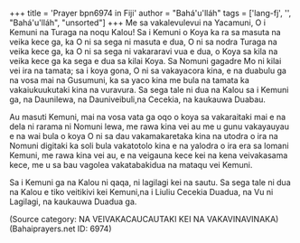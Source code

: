 +++
title = 'Prayer bpn6974 in Fiji'
author = "Bahá'u'lláh"
tags = ['lang-fj', '', "Bahá'u'lláh", "unsorted"]
+++
Me sa vakalevulevui na Yacamuni, O i Kemuni na Turaga na noqu Kalou! Sa i Kemuni o Koya ka ra sa masuta na veika kece ga, ka O ni sa sega ni masuta e dua, O ni sa nodra Turaga na veika kece ga, ka O ni sa sega ni vakararavi vua e dua, o Koya sa kila na veika kece ga ka sega e dua sa kilai Koya. Sa Nomuni gagadre Mo ni kilai vei ira na tamata; sa i koya gona, O ni sa vakayacora kina, e na duabulu ga na vosa mai na Gusumuni, ka sa yaco kina me bula na tamata ka vakaiukuukutaki kina na vuravura. Sa sega tale ni dua na Kalou sa i Kemuni ga, na Daunilewa, na Dauniveibuli,na Cecekia, na kaukauwa Duabau.

Au masuti Kemuni, mai na vosa vata ga oqo o koya sa vakaraitaki mai e na dela ni rarama ni Nomuni lewa, me rawa kina vei au me u gunu vakayauyau e na wai bula o koya O ni sa dau vakamakaretaka kina na utodra o ira na Nomuni digitaki ka soli bula vakatotolo kina e na yalodra o ira era sa lomani Kemuni, me rawa kina vei au, e na veigauna kece kei na kena veivakasama kece, me u sa bau vagolea vakatabakidua na mataqu vei Kemuni.

Sa i Kemuni ga na Kalou ni qaqa, ni lagilagi kei na sautu. Sa sega tale ni dua na Kalou e tiko veitikivi kei Kemuni,na i Liuliu Cecekia Duadua, na Vu ni Lagilagi, na kaukauwa Duadua ga.

(Source category: NA VEIVAKACAUCAUTAKI KEI NA VAKAVINAVINAKA)
(Bahaiprayers.net ID: 6974)
